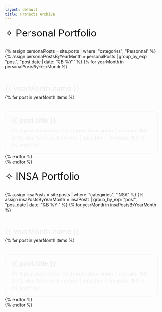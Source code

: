 ```yaml
---
layout: default
title: Projects Archive
---
```


<div class="projects-container">

  <!-- Personal Portfolio Section -->
  <p class="portfolio-title">✧ Personal Portfolio</p>
  {% assign personalPosts = site.posts | where: "categories", "Personnal" %}
  {% assign personalPostsByYearMonth = personalPosts | group_by_exp: "post", "post.date | date: '%B %Y'" %}
  {% for yearMonth in personalPostsByYearMonth %}
    <p class="year-month fade-in">{{ yearMonth.name }}</p>
    <div class="projects-list">
      {% for post in yearMonth.items %}
        <div class="project-item fade-in" style="animation-delay: {{ forloop.index | times: 0.1 }}s;">
          <a href="{{ post.url }}" class="project-link">
            <h3 class="project-title">{{ post.title }}</h3>
            <p class="project-description">
              {% if post.description %}
                {{ post.description | truncate: 150 }}
              {% else %}
                {{ post.content | strip_html | truncate: 150 }}
              {% endif %}
            </p>
          </a>
        </div>
      {% endfor %}
    </div>
  {% endfor %}

  <!-- INSA Portfolio Section -->
  <p class="portfolio-title">✧ INSA Portfolio</p>
  {% assign insaPosts = site.posts | where: "categories", "INSA" %}
  {% assign insaPostsByYearMonth = insaPosts | group_by_exp: "post", "post.date | date: '%B %Y'" %}
  {% for yearMonth in insaPostsByYearMonth %}
    <p class="year-month fade-in">{{ yearMonth.name }}</p>
    <div class="projects-list">
      {% for post in yearMonth.items %}
        <div class="project-item fade-in" style="animation-delay: {{ forloop.index | times: 0.1 }}s;">
          <a href="{{ post.url }}" class="project-link">
            <h3 class="project-title">{{ post.title }}</h3>
            <p class="project-description">
              {% if post.description %}
                {{ post.description | truncate: 150 }}
              {% else %}
                {{ post.content | strip_html | truncate: 150 }}
              {% endif %}
            </p>
          </a>
        </div>
      {% endfor %}
    </div>
  {% endfor %}

</div>

<!-- CSS Styling -->
<style>
  /* General */
  .projects-container {
    max-width: 800px;
    margin: 0 auto;
  }

  .portfolio-title {
    font-size: 2rem;
    margin-top: 20px;
  }

  .year-month {
    font-size: 1.5rem;
    margin-top: 30px;
  }

  /* Projects List */
  .projects-list {
    display: flex;
    flex-direction: column;
    gap: 20px;
    margin-top: 20px;
  }

  .project-item {
    padding: 15px 20px;
    border: 1px solid var(--border-color, #444);
    border-radius: 12px;
    background: rgba(255, 255, 255, 0.02);
    transition: background-color 0.3s, border-color 0.3s;
  }

  .project-item:hover {
    background: rgba(255, 255, 255, 0.05);
    border-color: #7cc6fe;
  }

  .project-link {
    text-decoration: none;
    color: inherit;
    display: block;
  }

  .project-title {
    font-size: 1.4rem;
    margin: 0 0 8px;
    font-weight: 600;
  }

  .project-description {
    margin: 0;
    font-size: 1rem;
    line-height: 1.5;
  }

  /* Fade-in Animation */
  .fade-in {
    opacity: 0;
    transform: translateY(20px);
    animation: fadeInUp 0.6s ease forwards;
  }

  @keyframes fadeInUp {
    0% {
      opacity: 0;
      transform: translateY(20px);
    }
    100% {
      opacity: 1;
      transform: translateY(0);
    }
  }

  /* Responsive */
  @media (max-width: 600px) {
    .projects-container {
      padding: 15px;
    }

    .project-title {
      font-size: 1.2rem;
    }

    .project-description {
      font-size: 0.95rem;
    }
  }
</style>
